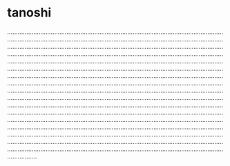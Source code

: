 # tanoshi
.............................................................................................................................................................................................................................................................................................................................................................................................................................................................................................................................................................................................................................................................................................................................................................................................................................................................................................................................................................................................................................................................................................................................................................................................................................................................................................................................................................................................................................................................................................................................................................................................................................................................................................................................................................................................................................................................................................................................................................................................................................................................................................................................................................................................................